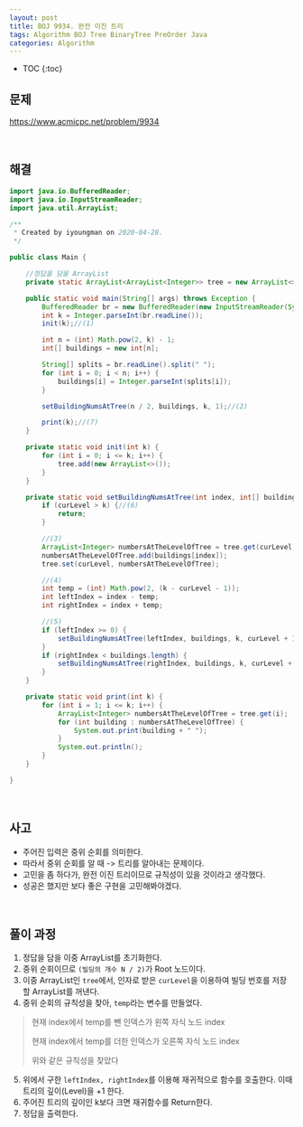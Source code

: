 ```yaml
---
layout: post
title: BOJ 9934. 완전 이진 트리
tags: Algorithm BOJ Tree BinaryTree PreOrder Java
categories: Algorithm
---
```

  
* TOC
{:toc}  
  
## 문제
https://www.acmicpc.net/problem/9934  
    
<br>  

## 해결
```java
import java.io.BufferedReader;
import java.io.InputStreamReader;
import java.util.ArrayList;

/**
 * Created by iyoungman on 2020-04-28.
 */

public class Main {

    //정답을 담을 ArrayList
    private static ArrayList<ArrayList<Integer>> tree = new ArrayList<>();

    public static void main(String[] args) throws Exception {
        BufferedReader br = new BufferedReader(new InputStreamReader(System.in));
        int k = Integer.parseInt(br.readLine());
        init(k);//(1)

        int n = (int) Math.pow(2, k) - 1;
        int[] buildings = new int[n];

        String[] splits = br.readLine().split(" ");
        for (int i = 0; i < n; i++) {
            buildings[i] = Integer.parseInt(splits[i]);
        }

        setBuildingNumsAtTree(n / 2, buildings, k, 1);//(2)

        print(k);//(7)
    }

    private static void init(int k) {
        for (int i = 0; i <= k; i++) {
            tree.add(new ArrayList<>());
        }
    }

    private static void setBuildingNumsAtTree(int index, int[] buildings, int k, int curLevel) {
        if (curLevel > k) {//(6)
            return;
        }

        //(3)
        ArrayList<Integer> numbersAtTheLevelOfTree = tree.get(curLevel);
        numbersAtTheLevelOfTree.add(buildings[index]);
        tree.set(curLevel, numbersAtTheLevelOfTree);

        //(4)
        int temp = (int) Math.pow(2, (k - curLevel - 1));
        int leftIndex = index - temp;
        int rightIndex = index + temp;

        //(5)
        if (leftIndex >= 0) {
            setBuildingNumsAtTree(leftIndex, buildings, k, curLevel + 1);
        }
        if (rightIndex < buildings.length) {
            setBuildingNumsAtTree(rightIndex, buildings, k, curLevel + 1);
        }
    }

    private static void print(int k) {
        for (int i = 1; i <= k; i++) {
            ArrayList<Integer> numbersAtTheLevelOfTree = tree.get(i);
            for (int building : numbersAtTheLevelOfTree) {
                System.out.print(building + " ");
            }
            System.out.println();
        }
    }

}
```
  
<br>  

## 사고
* 주어진 입력은 중위 순회를 의미한다.
* 따라서 중위 순회를 알 때 -> 트리를 알아내는 문제이다.
* 고민을 좀 하다가, 완전 이진 트리이므로 규칙성이 있을 것이라고 생각했다.
* 성공은 했지만 보다 좋은 구현을 고민해봐야겠다.

<br>  


## 풀이 과정
1. 정답을 담을 이중 ArrayList를 초기화한다.
2. 중위 순회이므로 `(빌딩의 개수 N / 2)`가 Root 노드이다.
3. 이중 ArrayList인 `tree`에서, 인자로 받은 `curLevel`을 이용하여 빌딩 번호를 저장할 ArrayList를 꺼낸다.
4. 중위 순회의 규칙성을 찾아, `temp`라는 변수를 만들었다.
>현재 index에서 temp를 뺀 인덱스가 왼쪽 자식 노드 index  
>
>현재 index에서 temp를 더한 인덱스가 오른쪽 자식 노드 index
>
>위와 같은 규칙성을 찾았다
5. 위에서 구한 `leftIndex, rightIndex`를 이용해 재귀적으로 함수를 호출한다. 이때 트리의 깊이(Level)을 +1 한다.
6. 주어진 트리의 깊이인 k보다 크면 재귀함수를 Return한다.
7. 정답을 출력한다.
